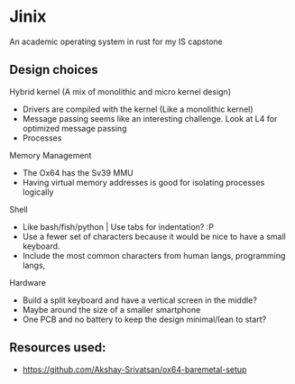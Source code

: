 # Jinix
An academic operating system in rust for my IS capstone


## Design choices

Hybrid kernel (A mix of monolithic and micro kernel design)
- Drivers are compiled with the kernel (Like a monolithic kernel)
- Message passing seems like an interesting challenge. Look at L4 for optimized message passing
- Processes 


Memory Management
- The Ox64 has the Sv39 MMU
- Having virtual memory addresses is good for isolating processes logically 


Shell
- Like bash/fish/python | Use tabs for indentation? :P
- Use a fewer set of characters because it would be nice to have a small keyboard.
- Include the most common characters from human langs, programming langs, 


Hardware
- Build a split keyboard and have a vertical screen in the middle?
- Maybe around the size of a smaller smartphone
- One PCB and no battery to keep the design minimal/lean to start?


## Resources used:
- https://github.com/Akshay-Srivatsan/ox64-baremetal-setup
